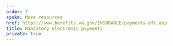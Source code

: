 ```yaml
---
order: 7
spoke: More resources
href: https://www.benefits.va.gov/INSURANCE/payments-eft.asp
title: Mandatory electronic payments
private: true
---
```

